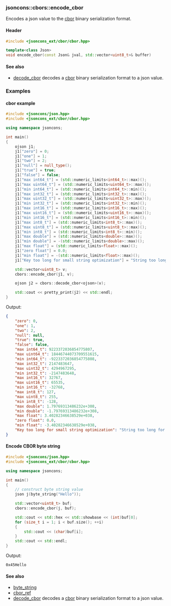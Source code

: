 ### jsoncons::cbors::encode_cbor

Encodes a json value to the [cbor](http://cbor.io/) binary serialization format.

#### Header
```c++
#include <jsoncons_ext/cbor/cbor.hpp>

template<class Json>
void encode_cbor(const Json& jval, std::vector<uint8_t>& buffer)
```

#### See also

- [decode_cbor](decode_cbor) decodes a [cbor](http://cbor.io/) binary serialization format to a json value.

### Examples

#### cbor example

```c++
#include <jsoncons/json.hpp>
#include <jsoncons_ext/cbor/cbor.hpp>

using namespace jsoncons;

int main()
{
    ojson j1;
    j1["zero"] = 0;
    j1["one"] = 1;
    j1["two"] = 2;
    j1["null"] = null_type();
    j1["true"] = true;
    j1["false"] = false;
    j1["max int64_t"] = (std::numeric_limits<int64_t>::max)();
    j1["max uint64_t"] = (std::numeric_limits<uint64_t>::max)();
    j1["min int64_t"] = (std::numeric_limits<int64_t>::min)();
    j1["max int32_t"] = (std::numeric_limits<int32_t>::max)();
    j1["max uint32_t"] = (std::numeric_limits<uint32_t>::max)();
    j1["min int32_t"] = (std::numeric_limits<int32_t>::min)();
    j1["max int16_t"] = (std::numeric_limits<int16_t>::max)();
    j1["max uint16_t"] = (std::numeric_limits<uint16_t>::max)();
    j1["min int16_t"] = (std::numeric_limits<int16_t>::min)();
    j1["max int8_t"] = (std::numeric_limits<int8_t>::max)();
    j1["max uint8_t"] = (std::numeric_limits<uint8_t>::max)();
    j1["min int8_t"] = (std::numeric_limits<int8_t>::min)();
    j1["max double"] = (std::numeric_limits<double>::max)();
    j1["min double"] = -(std::numeric_limits<double>::max)();
    j1["max float"] = (std::numeric_limits<float>::max)();
    j1["zero float"] = 0.0;
    j1["min float"] = -(std::numeric_limits<float>::max)();
    j1["Key too long for small string optimization"] = "String too long for small string optimization";

    std::vector<uint8_t> v;
    cbors::encode_cbor(j1, v);

    ojson j2 = cbors::decode_cbor<ojson>(v);

    std::cout << pretty_print(j2) << std::endl;
}
```
Output:
```json
{
    "zero": 0,
    "one": 1,
    "two": 2,
    "null": null,
    "true": true,
    "false": false,
    "max int64_t": 9223372036854775807,
    "max uint64_t": 18446744073709551615,
    "min int64_t": -9223372036854775808,
    "max int32_t": 2147483647,
    "max uint32_t": 4294967295,
    "min int32_t": -2147483648,
    "max int16_t": 32767,
    "max uint16_t": 65535,
    "min int16_t": -32768,
    "max int8_t": 127,
    "max uint8_t": 255,
    "min int8_t": -128,
    "max double": 1.79769313486232e+308,
    "min double": -1.79769313486232e+308,
    "max float": 3.40282346638529e+038,
    "zero float": 0.0,
    "min float": -3.40282346638529e+038,
    "Key too long for small string optimization": "String too long for small string optimization"
}
```

#### Encode CBOR byte string

```c++
#include <jsoncons/json.hpp>
#include <jsoncons_ext/cbor/cbor.hpp>

using namespace jsoncons;

int main()
{
    // construct byte string value
    json j(byte_string("Hello"));

    std::vector<uint8_t> buf;
    cbors::encode_cbor(j, buf);

    std::cout << std::hex << std::showbase << (int)buf[0];
    for (size_t i = 1; i < buf.size(); ++i)
    {
        std::cout << (char)buf[i];
    }
    std::cout << std::endl;
}
```
Output:
```
0x45Hello
```

#### See also

- [byte_string](../byte_string.md)
- [cbor_ref](cbor_ref)
- [decode_cbor](decode_cbor.md) decodes a [cbor](http://cbor.io/) binary serialization format to a json value.

